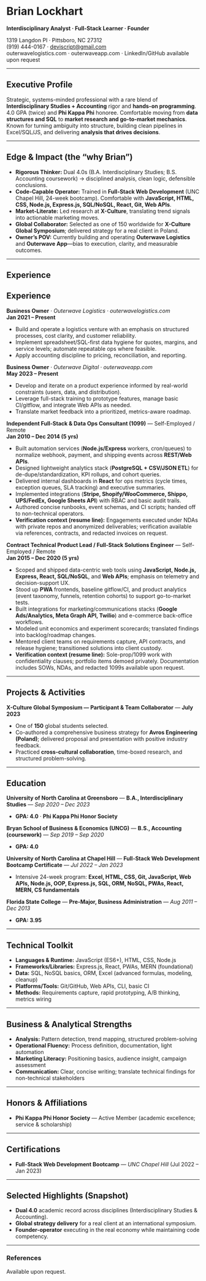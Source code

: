 # Brian Lockhart

**Interdisciplinary Analyst · Full-Stack Learner · Founder**

1319 Langdon Pl · Pittsboro, NC 27312  
(919) 444-0167 · [deviscript@gmail.com](mailto:deviscript@gmail.com)  
outerwavelogistics.com · outerwaveapp.com · LinkedIn/GitHub available upon request

---

## Executive Profile

Strategic, systems-minded professional with a rare blend of **Interdisciplinary Studies + Accounting** rigor and **hands-on programming**. 4.0 GPA (twice) and **Phi Kappa Phi** honoree. Comfortable moving from **data structures and SQL** to **market research and go-to-market mechanics**. Known for turning ambiguity into structure, building clean pipelines in Excel/SQL/JS, and delivering **analysis that drives decisions**.

---

## Edge & Impact (the “why Brian”)

- **Rigorous Thinker:** Dual 4.0s (B.A. Interdisciplinary Studies; B.S. Accounting coursework) → disciplined analysis, clean logic, defensible conclusions.
- **Code-Capable Operator:** Trained in **Full-Stack Web Development** (UNC Chapel Hill, 24-week bootcamp). Comfortable with **JavaScript, HTML, CSS, Node.js, Express.js, SQL/NoSQL, React, Git, Web APIs**.
- **Market-Literate:** Led research at **X-Culture**, translating trend signals into actionable marketing moves.
- **Global Collaborator:** Selected as one of 150 worldwide for **X-Culture Global Symposium**; delivered strategy for a real client in Poland.
- **Owner’s POV:** Currently building and operating **Outerwave Logistics** and **Outerwave App**—bias to execution, clarity, and measurable outcomes.

---

## Experience

## Experience

**Business Owner** · _Outerwave Logistics · outerwavelogistics.com_  
**Jan 2021 – Present**

- Build and operate a logistics venture with an emphasis on structured processes, cost clarity, and customer reliability.
- Implement spreadsheet/SQL-first data hygiene for quotes, margins, and service levels; automate repeatable ops where feasible.
- Apply accounting discipline to pricing, reconciliation, and reporting.

**Business Owner** · _Outerwave Digital · outerwaveapp.com_  
**May 2023 – Present**

- Develop and iterate on a product experience informed by real-world constraints (users, data, and distribution).
- Leverage full-stack training to prototype features, manage basic CI/gitflow, and integrate Web APIs as needed.
- Translate market feedback into a prioritized, metrics-aware roadmap.

**Independent Full-Stack & Data Ops Consultant (1099)** — Self-Employed / Remote  
**Jan 2010 – Dec 2014 (5 yrs)**

- Built automation services (**Node.js/Express** workers, cron/queues) to normalize webhook, payment, and shipping events across **REST/Web APIs**.
- Designed lightweight analytics stack (**PostgreSQL + CSV/JSON ETL**) for de-dupe/standardization, KPI rollups, and cohort queries.
- Delivered internal dashboards in **React** for ops metrics (cycle times, exception queues, SLA tracking) and executive summaries.
- Implemented integrations (**Stripe, Shopify/WooCommerce, Shippo, UPS/FedEx, Google Sheets API**) with RBAC and basic audit trails.
- Authored concise runbooks, event schemas, and CI scripts; handed off to non-technical operators.
- **Verification context (resume line):** Engagements executed under NDAs with private repos and anonymized deliverables; verification available via references, contracts, and redacted invoices on request.

**Contract Technical Product Lead / Full-Stack Solutions Engineer** — Self-Employed / Remote  
**Jan 2015 – Dec 2020 (5 yrs)**

- Scoped and shipped data-centric web tools using **JavaScript, Node.js, Express, React, SQL/NoSQL**, and **Web APIs**; emphasis on telemetry and decision-support UX.
- Stood up **PWA** frontends, baseline gitflow/CI, and product analytics (event taxonomy, funnels, retention cohorts) to support go-to-market tests.
- Built integrations for marketing/communications stacks (**Google Ads/Analytics, Meta Graph API, Twilio**) and e-commerce back-office workflows.
- Modeled unit economics and experiment scorecards; translated findings into backlog/roadmap changes.
- Mentored client teams on requirements capture, API contracts, and release hygiene; transitioned solutions into client custody.
- **Verification context (resume line):** Sole-prop/1099 work with confidentiality clauses; portfolio items demoed privately. Documentation includes SOWs, NDAs, and redacted 1099s available upon request.

---

## Projects & Activities

**X-Culture Global Symposium — Participant & Team Collaborator** — **July 2023**

- One of **150** global students selected.
- Co-authored a comprehensive business strategy for **Avros Engineering (Poland)**; delivered proposal and presentation with positive industry feedback.
- Practiced **cross-cultural collaboration**, time-boxed research, and structured problem-solving.

---

## Education

**University of North Carolina at Greensboro** — **B.A., Interdisciplinary Studies** — _Sep 2020 – Dec 2023_

- **GPA: 4.0** · **Phi Kappa Phi Honor Society**

**Bryan School of Business & Economics (UNCG)** — **B.S., Accounting (coursework)** — _Sep 2019 – Sep 2020_

- **GPA: 4.0**

**University of North Carolina at Chapel Hill** — **Full-Stack Web Development Bootcamp Certificate** — _Jul 2022 – Jan 2023_

- Intensive 24-week program: **Excel, HTML, CSS, Git, JavaScript, Web APIs, Node.js, OOP, Express.js, SQL, ORM, NoSQL, PWAs, React, MERN, CS fundamentals**

**Florida State College** — **Pre-Major, Business Administration** — _Aug 2011 – Dec 2013_

- **GPA: 3.95**

---

## Technical Toolkit

- **Languages & Runtime:** JavaScript (ES6+), HTML, CSS, Node.js
- **Frameworks/Libraries:** Express.js, React, PWAs, MERN (foundational)
- **Data:** SQL, NoSQL basics, ORM, Excel (advanced formulas, modeling, cleanup)
- **Platforms/Tools:** Git/GitHub, Web APIs, CLI, basic CI
- **Methods:** Requirements capture, rapid prototyping, A/B thinking, metrics wiring

---

## Business & Analytical Strengths

- **Analysis:** Pattern detection, trend mapping, structured problem-solving
- **Operational Fluency:** Process definition, documentation, light automation
- **Marketing Literacy:** Positioning basics, audience insight, campaign assessment
- **Communication:** Clear, concise writing; translate technical findings for non-technical stakeholders

---

## Honors & Affiliations

- **Phi Kappa Phi Honor Society** — Active Member (academic excellence; service & scholarship)

---

## Certifications

- **Full-Stack Web Development Bootcamp** — _UNC Chapel Hill_ (Jul 2022 – Jan 2023)

---

## Selected Highlights (Snapshot)

- **Dual 4.0** academic record across disciplines (Interdisciplinary Studies & Accounting).
- **Global strategy delivery** for a real client at an international symposium.
- **Founder-operator** executing in the real economy while maintaining code competency.

---

### References

Available upon request.
